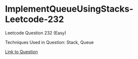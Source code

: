 # ImplementQueueUsingStacks-Leetcode-232

Leetcode Question 232 (Easy)

Techniques Used in Question:
Stack, Queue

[Link to Question](https://leetcode.com/problems/implement-queue-using-stacks/)
